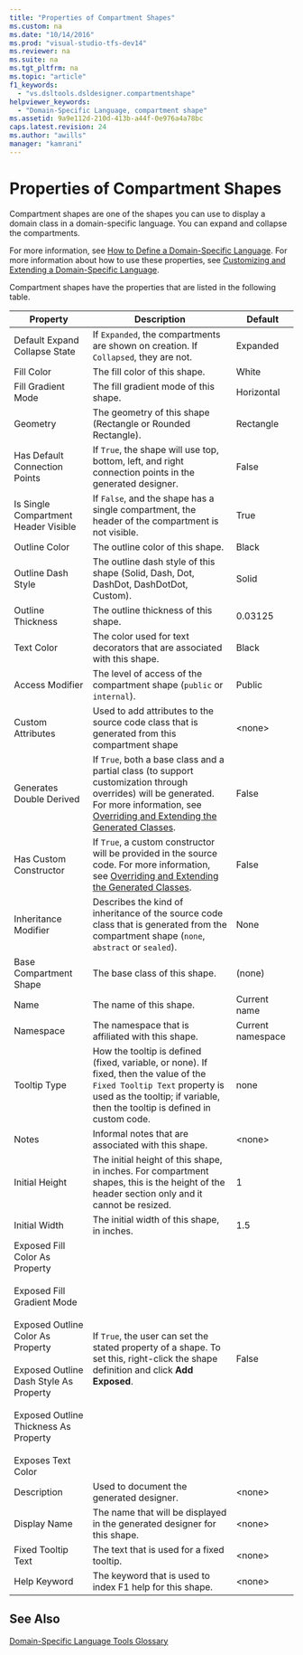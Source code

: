 ```yaml
---
title: "Properties of Compartment Shapes"
ms.custom: na
ms.date: "10/14/2016"
ms.prod: "visual-studio-tfs-dev14"
ms.reviewer: na
ms.suite: na
ms.tgt_pltfrm: na
ms.topic: "article"
f1_keywords: 
  - "vs.dsltools.dsldesigner.compartmentshape"
helpviewer_keywords: 
  - "Domain-Specific Language, compartment shape"
ms.assetid: 9a9e112d-210d-413b-a44f-0e976a4a78bc
caps.latest.revision: 24
ms.author: "awills"
manager: "kamrani"
---
```

# Properties of Compartment Shapes
Compartment shapes are one of the shapes you can use to display a domain class in a domain-specific language. You can expand and collapse the compartments.  
  
 For more information, see [How to Define a Domain-Specific Language](../modeling/how-to-define-a-domain-specific-language.md). For more information about how to use these properties, see [Customizing and Extending a Domain-Specific Language](../modeling/customizing-and-extending-a-domain-specific-language.md).  
  
 Compartment shapes have the properties that are listed in the following table.  
  
|Property|Description|Default|  
|--------------|-----------------|-------------|  
|Default Expand Collapse State|If `Expanded`, the compartments are shown on creation. If `Collapsed`, they are not.|Expanded|  
|Fill Color|The fill color of this shape.|White|  
|Fill Gradient Mode|The fill gradient mode of this shape.|Horizontal|  
|Geometry|The geometry of this shape (Rectangle or Rounded Rectangle).|Rectangle|  
|Has Default Connection Points|If `True`, the shape will use top, bottom, left, and right connection points in the generated designer.|False|  
|Is Single Compartment Header Visible|If `False`, and the shape has a single compartment, the header of the compartment is not visible.|True|  
|Outline Color|The outline color of this shape.|Black|  
|Outline Dash Style|The outline dash style of this shape (Solid, Dash, Dot, DashDot, DashDotDot, Custom).|Solid|  
|Outline Thickness|The outline thickness of this shape.|0.03125|  
|Text Color|The color used for text decorators that are associated with this shape.|Black|  
|Access Modifier|The level of access of the compartment shape (`public` or `internal`).|Public|  
|Custom Attributes|Used to add attributes to the source code class that is generated from this compartment shape|\<none>|  
|Generates Double Derived|If `True`, both a base class and a partial class (to support customization through overrides) will be generated. For more information, see [Overriding and Extending the Generated Classes](../modeling/overriding-and-extending-the-generated-classes.md).|False|  
|Has Custom Constructor|If `True`, a custom constructor will be provided in the source code. For more information, see [Overriding and Extending the Generated Classes](../modeling/overriding-and-extending-the-generated-classes.md).|False|  
|Inheritance Modifier|Describes the kind of inheritance of the source code class that is generated from the compartment shape (`none`, `abstract` or `sealed`).|None|  
|Base Compartment Shape|The base class of this shape.|(none)|  
|Name|The name of this shape.|Current name|  
|Namespace|The namespace that is affiliated with this shape.|Current namespace|  
|Tooltip Type|How the tooltip is defined (fixed, variable, or none). If fixed, then the value of the `Fixed Tooltip Text` property is used as the tooltip; if variable, then the tooltip is defined in custom code.|none|  
|Notes|Informal notes that are associated with this shape.|\<none>|  
|Initial Height|The initial height of this shape, in inches. For compartment shapes, this is the height of the header section only and it cannot be resized.|1|  
|Initial Width|The initial width of this shape, in inches.|1.5|  
|Exposed Fill Color As Property<br /><br /> Exposed Fill Gradient Mode<br /><br /> Exposed Outline Color As Property<br /><br /> Exposed Outline Dash Style As Property<br /><br /> Exposed Outline Thickness As Property<br /><br /> Exposes Text Color|If `True`, the user can set the stated property of a shape. To set this, right-click the shape definition and click **Add Exposed**.|False|  
|Description|Used to document the generated designer.|\<none>|  
|Display Name|The name that will be displayed in the generated designer for this shape.|\<none>|  
|Fixed Tooltip Text|The text that is used for a fixed tooltip.|\<none>|  
|Help Keyword|The keyword that is used to index F1 help for this shape.|\<none>|  
  
## See Also  
 [Domain-Specific Language Tools Glossary](http://msdn.microsoft.com/en-us/ca5e84cb-a315-465c-be24-76aa3df276aa)